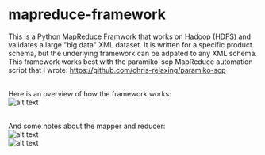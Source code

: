 # mapreduce-framework

This is a Python MapReduce Framwork that works on Hadoop (HDFS) and validates a large "big data" XML dataset. It is written for a specific product schema, but the underlying framework can be adpated to any XML schema. This framework works best with the paramiko-scp MapReduce automation script that I wrote:
https://github.com/chris-relaxing/paramiko-scp<br><br>


Here is an overview of how the framework works:<br>
![alt text](http://bluegalaxy.info/images/mapreduce-framework.png)<br><br>

And some notes about the mapper and reducer:<br>
![alt text](http://bluegalaxy.info/images/mapper-slide.png)<br>
![alt text](http://bluegalaxy.info/images/reducer-slide.png)



